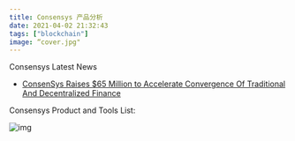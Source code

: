 ```yaml
---
title: Consensys 产品分析  
date: 2021-04-02 21:32:43
tags: ["blockchain"]
image: “cover.jpg"
---
```


Consensys Latest News
 - [ConsenSys Raises $65 Million to Accelerate Convergence Of Traditional And Decentralized Finance](https://consensys.net/blog/press-release/consensys-raises-65-million-to-accelerate-convergence-of-traditional-and-decentralized-finance/)

Consensys Product and Tools List: 

![img](/images/blockchain/consensys-products.png)

